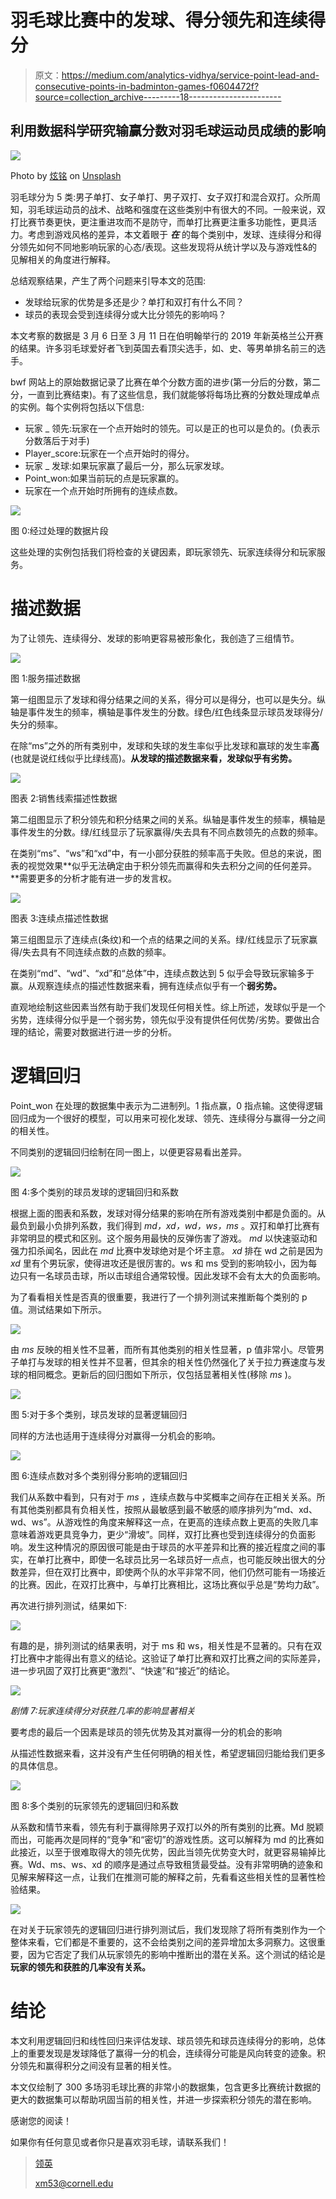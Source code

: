 # 羽毛球比赛中的发球、得分领先和连续得分

> 原文：<https://medium.com/analytics-vidhya/service-point-lead-and-consecutive-points-in-badminton-games-f0604472f?source=collection_archive---------18----------------------->

## 利用数据科学研究输赢分数对羽毛球运动员成绩的影响

![](img/9a566fe7d7e229bcee639a33986b6c70.png)

Photo by [炫铭](https://unsplash.com/@unspsh?utm_source=medium&utm_medium=referral) on [Unsplash](https://unsplash.com?utm_source=medium&utm_medium=referral)

羽毛球分为 5 类:男子单打、女子单打、男子双打、女子双打和混合双打。众所周知，羽毛球运动员的战术、战略和强度在这些类别中有很大的不同。一般来说，双打比赛节奏更快，更注重进攻而不是防守，而单打比赛更注重多功能性，更具活力。考虑到游戏风格的差异，本文着眼于 ***在*** 的每个类别中，发球、连续得分和得分领先如何不同地影响玩家的心态/表现。这些发现将从统计学以及与游戏性&的见解相关的角度进行解释。

总结观察结果，产生了两个问题来引导本文的范围:

*   发球给玩家的优势是多还是少？单打和双打有什么不同？
*   球员的表现会受到连续得分或大比分领先的影响吗？

本文考察的数据是 3 月 6 日至 3 月 11 日在伯明翰举行的 2019 年新英格兰公开赛的结果。许多羽毛球爱好者飞到英国去看顶尖选手，如、史、等男单排名前三的选手。

bwf 网站上的原始数据记录了比赛在单个分数方面的进步(第一分后的分数，第二分，一直到比赛结束)。有了这些信息，我们就能够将每场比赛的分数处理成单点的实例。每个实例将包括以下信息:

*   玩家 _ 领先:玩家在一个点开始时的领先。可以是正的也可以是负的。(负表示分数落后于对手)
*   Player_score:玩家在一个点开始时的得分。
*   玩家 _ 发球:如果玩家赢了最后一分，那么玩家发球。
*   Point_won:如果当前玩的点是玩家赢的。
*   玩家在一个点开始时所拥有的连续点数。

![](img/ee77c41840d6fae03c127c024b51a4b3.png)

图 0:经过处理的数据片段

这些处理的实例包括我们将检查的关键因素，即玩家领先、玩家连续得分和玩家服务。

# 描述数据

为了让领先、连续得分、发球的影响更容易被形象化，我创造了三组情节。

![](img/e6fbe28c6760433fbf76fc08048a4dfa.png)

图 1:服务描述数据

第一组图显示了发球和得分结果之间的关系，得分可以是得分，也可以是失分。纵轴是事件发生的频率，横轴是事件发生的分数。绿色/红色线条显示球员发球得分/失分的频率。

在除“ms”之外的所有类别中，发球和失球的发生率似乎比发球和赢球的发生率**高**(也就是说红线似乎比绿线高)。**从发球的描述数据来看，发球似乎有劣势。**

![](img/64bf4ecc3aa2a77ea8cac1a714f04c5a.png)

图表 2:销售线索描述性数据

第二组图显示了积分领先和积分结果之间的关系。纵轴是事件发生的频率，横轴是事件发生的分数。绿/红线显示了玩家赢得/失去具有不同点数领先的点数的频率。

在类别“ms”、“ws”和“xd”中，有一小部分获胜的频率高于失败。但总的来说，图表的视觉效果**似乎无法确定由于积分领先而赢得和失去积分之间的任何差异。**需要更多的分析才能有进一步的发言权。

![](img/b66b19810e51dbb8d0a59df499badaeb.png)

图表 3:连续点描述性数据

第三组图显示了连续点(条纹)和一个点的结果之间的关系。绿/红线显示了玩家赢得/失去具有不同连续点数的点数的频率。

在类别“md”、“wd”、“xd”和“总体”中，连续点数达到 5 似乎会导致玩家输多于赢。从观察连续点的描述性数据来看，拥有连续点似乎有一个**弱劣势。**

直观地绘制这些因素当然有助于我们发现任何相关性。综上所述，发球似乎是一个劣势，连续得分似乎是一个弱劣势，领先似乎没有提供任何优势/劣势。要做出合理的结论，需要对数据进行进一步的分析。

# 逻辑回归

Point_won 在处理的数据集中表示为二进制列。1 指点赢，0 指点输。这使得逻辑回归成为一个很好的模型，可以用来可视化发球、领先、连续得分与赢得一分之间的相关性。

不同类别的逻辑回归绘制在同一图上，以便更容易看出差异。

![](img/82b7f6d93a06f2906739476cd77b1dbe.png)

图 4:多个类别的球员发球的逻辑回归和系数

根据上面的图表和系数，发球对得分结果的影响在所有游戏类别中都是负面的。从最负到最小负排列系数，我们得到 *md，xd，wd，ws，ms* 。双打和单打比赛有非常明显的模式和区别。这个服务用最快的反弹伤害了游戏。 *md* 以快速驱动和强力扣杀闻名，因此在 *md* 比赛中发球绝对是个坏主意。 *xd* 排在 wd 之前是因为 *xd* 里有个男玩家，使得进攻还是很厉害的。ws 和 ms 受到的影响较小，因为每边只有一名球员击球，所以击球组合通常较慢。因此发球不会有太大的负面影响。

为了看看相关性是否真的很重要，我进行了一个排列测试来推断每个类别的 p 值。测试结果如下所示。

![](img/d1fff74f74b436de6ddb448b9e52a038.png)

由 *ms* 反映的相关性不显著，而所有其他类别的相关性显著，p 值非常小。尽管男子单打与发球的相关性并不显著，但其余的相关性仍然强化了关于拉力赛速度与发球的相同概念。更新后的回归图如下所示，仅包括显著相关性(移除 *ms* )。

![](img/bb165294c954efdcf8011655b1ed6186.png)

图 5:对于多个类别，球员发球的显著逻辑回归

同样的方法也适用于连续得分对赢得一分机会的影响。

![](img/7a87154c3efbf5c9064b655dd03b8a80.png)

图 6:连续点数对多个类别得分影响的逻辑回归

我们从系数中看到，只有对于 *ms* ，连续点数与中奖概率之间存在正相关关系。所有其他类别都具有负相关性，按照从最敏感到最不敏感的顺序排列为“md、xd、wd、ws”。从游戏性的角度来解释这一点，在更高的连续点数上更高的失败几率意味着游戏更具竞争力，更少“滑坡”。同样，双打比赛也受到连续得分的负面影响。发生这种情况的原因很可能是由于球员的水平差异和比赛的接近程度之间的事实，在单打比赛中，即使一名球员比另一名球员好一点点，也可能反映出很大的分数差异，但在双打比赛中，即使两个队的水平非常不同，他们仍然可能有一场接近的比赛。因此，在双打比赛中，与单打比赛相比，这场比赛似乎总是“势均力敌”。

再次进行排列测试，结果如下:

![](img/32fcb197bcc2d0b5c94d3108839ecd59.png)

有趣的是，排列测试的结果表明，对于 ms 和 ws，相关性是不显著的。只有在双打比赛中才能得出有意义的结论。这验证了单打比赛和双打比赛之间的实际差异，进一步巩固了双打比赛更“激烈”、“快速”和“接近”的结论。

![](img/77eb79b9c180e66b533ff9d0727c9fe9.png)

*剧情 7:玩家连续得分对获胜几率的影响显著相关*

要考虑的最后一个因素是球员的领先优势及其对赢得一分的机会的影响

从描述性数据来看，这并没有产生任何明确的相关性，希望逻辑回归能给我们更多的具体信息。

![](img/e09862e69651b8c491a7e32eb1386ded.png)

图 8:多个类别的玩家领先的逻辑回归和系数

从系数和情节来看，领先有利于赢得除男子双打以外的所有类别的比赛。Md 脱颖而出，可能再次是同样的“竞争”和“密切”的游戏性质。这可以解释为 md 的比赛如此接近，以至于很难取得大的领先优势，因此当领先优势变大时，就更容易输掉比赛。Wd、ms、ws、xd 的顺序是通过点导致租赁最受益。没有非常明确的迹象和见解来解释这一点，让我们在推测可能的解释之前，先看看这些相关性的显著性检验结果。

![](img/2f43875dbebfc79cf8157e373b9c507d.png)

在对关于玩家领先的逻辑回归进行排列测试后，我们发现除了将所有类别作为一个整体来看，它们都是不重要的，这不会给类别之间的差异增加太多洞察力。这很重要，因为它否定了我们从玩家领先的影响中推断出的潜在关系。这个测试的结论是**玩家的领先和获胜的几率没有关系。**

# 结论

本文利用逻辑回归和线性回归来评估发球、球员领先和球员连续得分的影响，总体上的重要发现是发球降低了赢得一分的机会，连续得分可能是风向转变的迹象。积分领先和赢得积分之间没有显著的相关性。

本文仅绘制了 300 多场羽毛球比赛的非常小的数据集，包含更多比赛统计数据的更大的数据集可以帮助巩固当前的相关性，并进一步探索积分领先的潜在影响。

感谢您的阅读！

如果你有任何意见或者你只是喜欢羽毛球，请联系我们！

> [领英](https://www.linkedin.com/in/xiaoxiang-ma/)
> 
> [xm53@cornell.edu](http://xm53@cornell.edu)